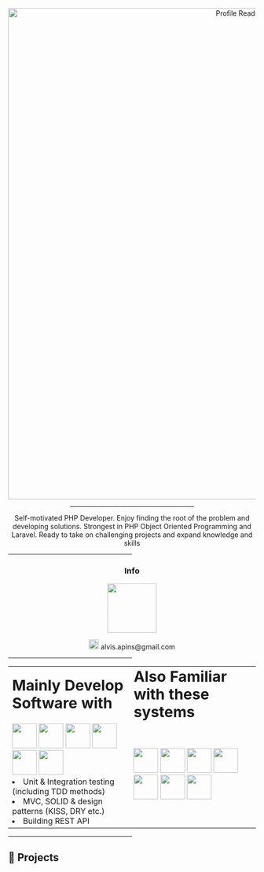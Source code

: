 <div align="center" id="top">
  <img src="https://user-images.githubusercontent.com/104777801/181514866-5ebcecc4-cb51-4b28-b7a7-67743b1c0b3a.png" width="1000" alt="Profile Readme Generator" />

  <hr style="width:50%;text-align:left;margin-left:0">
  
  <p>
  Self-motivated PHP Developer. Enjoy finding the root of the problem and
  developing solutions. Strongest in PHP Object Oriented Programming and
  Laravel. Ready to take on challenging projects and expand knowledge and skills
  <p>
    
</div>

<hr style="width:50%;text-align:left;margin-left:0">


<h3 align="center"> Info </h3>

<p align="center">
  <img src="https://cdn.worldvectorlogo.com/logos/linkedin-logo-2013-1.svg" width="100"/> 
  
  
  <br>
  <p align="center"><img src="https://cdn.worldvectorlogo.com/logos/gmail-icon.svg" width="20"/>  alvis.apins@gmail.com  </p>
</p>
<hr style="width:50%;text-align:left;margin-left:0">

<table align="center" border="0">
 <tr>
    <td><b style="font-size:30px">Mainly Develop Software with</b></td>
    <td><b style="font-size:30px">Also Familiar with these systems</b></td>
 </tr>
 <tr>
    <td>
      <img src="https://cdn.worldvectorlogo.com/logos/php-1.svg" width="50" height="50"/> 
      <img src="https://cdn.worldvectorlogo.com/logos/mysql-6.svg" width="50" height="50"/> 
      <img src="https://cdn.worldvectorlogo.com/logos/laravel-2.svg" width="50" height="50"/> 
      <img src="https://cdn.worldvectorlogo.com/logos/git-icon.svg" width="50" height="50"/>
      <img src="https://cdn.worldvectorlogo.com/logos/composer.svg" width="50" height="50"/>
      <img src="https://cdn.worldvectorlogo.com/logos/html-1.svg" width="50" height="50"/>
      <br>
      <li>
        Unit & Integration testing (including TDD methods)
      </li>
      <li>
        MVC, SOLID & design patterns (KISS, DRY etc.)
      </li>
      <li>
        Building REST API
      </li>
    </td>
    <td>
      <img src="https://cdn.worldvectorlogo.com/logos/css-3.svg" width="50" height="50"/> 
      <img src="https://cdn.worldvectorlogo.com/logos/vue-js-1.svg" width="50" height="50"/>
      <img src="https://cdn.worldvectorlogo.com/logos/typescript.svg" width="50" height="50"/>
      <img src="https://cdn.worldvectorlogo.com/logos/bootstrap-4.svg" width="50" height="50"/>
      <img src="https://cdn.worldvectorlogo.com/logos/angular-icon-1.svg" width="50" height="50"/>
      <img src="https://cdn.worldvectorlogo.com/logos/bentley-1.svg" width="50" height="50"/>
      <img src="https://cdn.worldvectorlogo.com/logos/esri-3.svg" width="50" height="50"/>
    </td>
 </tr>
</table>


  
  
  


  

  
  

  



<hr style="width:50%;text-align:left;margin-left:0">  
  
## :open_file_folder: Projects ##
<p align="center">
<p>




</p>
